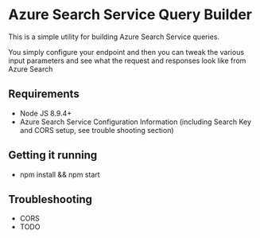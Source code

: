 # Azure Search Service Query Builder

This is a simple utility for building Azure Search Service queries.

You simply configure your endpoint and then you can tweak the various input parameters and see what the request and responses look like from Azure Search

## Requirements

* Node JS 8.9.4+
* Azure Search Service Configuration Information (including Search Key and CORS setup, see trouble shooting section)

## Getting it running

* npm install && npm start

## Troubleshooting

* CORS
* TODO